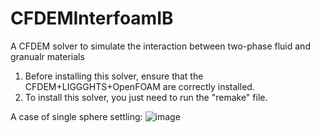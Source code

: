 # CFDEMInterfoamIB
A CFDEM solver to simulate the interaction between two-phase fluid and granualr materials

1. Before installing this solver, ensure that the CFDEM+LIGGGHTS+OpenFOAM are correctly installed.
2. To install this solver, you just need to run the "remake" file.

A case of single sphere settling:
![image](animations/ani1.gif|width=200)
